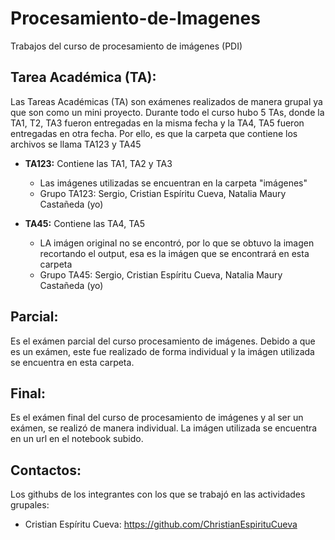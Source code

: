 # Procesamiento-de-Imagenes
Trabajos del curso de procesamiento de imágenes (PDI)

## Tarea Académica (TA):
Las Tareas Académicas (TA) son exámenes realizados de manera grupal ya que son como un mini proyecto. Durante todo el curso hubo 5 TAs, donde la TA1, T2, TA3 fueron entregadas en la misma fecha y la TA4, TA5 fueron entregadas en otra fecha. Por ello, es que la carpeta que contiene los archivos se llama TA123 y TA45
- **TA123:** Contiene las TA1, TA2 y TA3
  - Las imágenes utilizadas se encuentran en la carpeta "imágenes"
  - Grupo TA123: Sergio, Cristian Espíritu Cueva, Natalia Maury Castañeda (yo)
  
- **TA45:** Contiene las TA4, TA5
  - LA imágen original no se encontró, por lo que se obtuvo la imagen recortando el output, esa es la imágen que se encontrará en esta carpeta
  - Grupo TA45: Sergio, Cristian Espíritu Cueva, Natalia Maury Castañeda (yo)
  
## Parcial:
Es el exámen parcial del curso procesamiento de imágenes. Debido a que es un exámen, este fue realizado de forma individual y la imágen utilizada se encuentra en esta carpeta.

## Final:
Es el exámen final del curso de procesamiento de imágenes y al ser un exámen, se realizó de manera individual. La imágen utilizada se encuentra en un url en el notebook subido.

## Contactos:
Los githubs de los integrantes con los que se trabajó en las actividades grupales:
- Cristian Espíritu Cueva: https://github.com/ChristianEspirituCueva 
